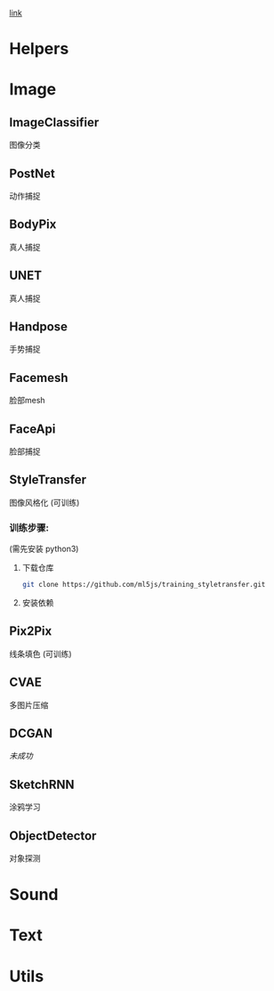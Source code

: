 [link](https://learn.ml5js.org/#/)

# Helpers

# Image

## ImageClassifier

图像分类

## PostNet

动作捕捉

## BodyPix

真人捕捉

## UNET

真人捕捉

## Handpose

手势捕捉

## Facemesh

脸部mesh

## FaceApi

脸部捕捉

## StyleTransfer

图像风格化 (可训练)

### 训练步骤: 

(需先安装 python3)

1. 下载仓库

   ```bash
   git clone https://github.com/ml5js/training_styletransfer.git
   ```

2. 安装依赖

## Pix2Pix

线条填色 (可训练)

## CVAE

多图片压缩

## DCGAN

*未成功*

## SketchRNN

涂鸦学习

## ObjectDetector

对象探测

# Sound

# Text

# Utils